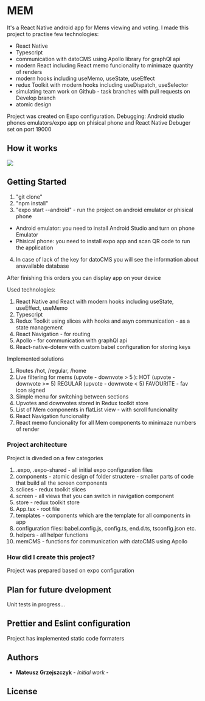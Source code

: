 # MEM

It's a React Native android app for Mems viewing and voting. I made this project to practise few technologies:
 - React Native
 - Typescript
 - communication with datoCMS using Apollo library for graphQl api
 - modern React including React memo funcionality to minimaze quantity of renders
 - modern hooks including useMemo, useState, useEffect
 - redux Toolkit with modern hooks including useDispatch, useSelector
 - simulating team work on Github - task branches with pull requests on Develop branch
 - atomic design

Project was created on Expo configuration. 
Debugging: Android studio phones emulators/expo app on phisical phone and React Native Debuger set on port 19000

## How it works
![](nativeMem.gif)

## Getting Started
1. "git clone" 
2. "npm install"
3. "expo start --android" - run the project on android emulator or phisical phone
- Android emulator: you need to install Android Studio and turn on phone Emulator
- Phisical phone: you need to install expo app and scan QR code to run the application
4. In case of lack of the key for datoCMS you will see the information about anavailable database

After finishing this orders you can display app on your device

Used technologies:
 1. React Native and React with modern hooks including useState, useEffect, useMemo
 2. Typescript
 3. Redux Toolkit using slices with hooks and asyn communication - as a state management
 4. React Navigation - for routing
 5. Apollo - for communication with graphQl api
 6. React-native-dotenv with custom babel configuration for storing keys

Implemented solutions

 1. Routes /hot, /regular, /home
 2. Live filtering for mems (upvote - downvote > 5 ):
 HOT (upvote - downvote >= 5)
 REGULAR (upvote - downvote < 5)
 FAVOURITE - fav icon signed
 3. Simple menu for switching between sections
 3. Upvotes and downvotes stored in Redux toolkit store
 4. List of Mem components in flatList view - with scroll funcionality
 5. React Navigation funcionality 
 6. React memo funcionality for all Mem components to minimaze numbers of render

### Project architecture

Project is diveded on a few categories 
 1. .expo, .expo-shared - all initial expo configuration files
 2. components - atomic design of folder structere - smaller parts of code that build all the screen components 
 3. sclices - redux toolkit slices  
 4. screen - all views that you can switch in navigation component  
 5. store - redux toolkit store
 6. App.tsx - root file
 7. templates - components which are the template for all components in app
 7. configuration files: babel.config.js, config.ts, end.d.ts, tsconfig.json etc.
 8. helpers - all helper functions
 9. memCMS - functions for communication with datoCMS using Apollo

### How did I create this project?

Project was prepared based on expo configuration

## Plan for future dvelopment
Unit tests in progress...

## Prettier and Eslint configuration
Project has implemented static code formaters

## Authors

* **Mateusz Grzejszczyk** - *Initial work* -

## License
